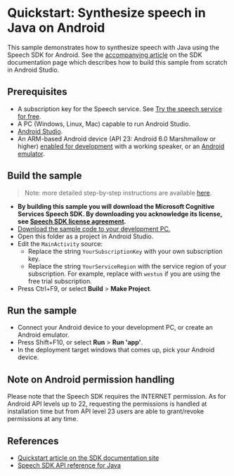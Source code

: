 # Quickstart: Synthesize speech in Java on Android

This sample demonstrates how to synthesize speech with Java using the Speech SDK for Android.
See the [accompanying article](https://docs.microsoft.com/azure/cognitive-services/speech-service/quickstart-text-to-speech-java-android) on the SDK documentation page which describes how to build this sample from scratch in Android Studio.

## Prerequisites

* A subscription key for the Speech service. See [Try the speech service for free](https://docs.microsoft.com/azure/cognitive-services/speech-service/get-started).
* A PC (Windows, Linux, Mac) capable to run Android Studio.
* [Android Studio](https://developer.android.com/studio/).
* An ARM-based Android device (API 23: Android 6.0 Marshmallow or higher) [enabled for development](https://developer.android.com/studio/debug/dev-options) with a working speaker, or an [Android emulator](https://developer.android.com/studio/run/emulator).

## Build the sample

> Note: more detailed step-by-step instructions are available [here](https://docs.microsoft.com/azure/cognitive-services/speech-service/quickstart-text-to-speech-java-android).

* **By building this sample you will download the Microsoft Cognitive Services Speech SDK. By downloading you acknowledge its license, see [Speech SDK license agreement](https://aka.ms/csspeech/license201809).**
* [Download the sample code to your development PC.](/README.md#get-the-samples)
* Open this folder as a project in Android Studio.
* Edit the `MainActivity` source:
  * Replace the string `YourSubscriptionKey` with your own subscription key.
  * Replace the string `YourServiceRegion` with the service region of your subscription.
    For example, replace with `westus` if you are using the free trial subscription.
* Press Ctrl+F9, or select **Build** \> **Make Project**.

## Run the sample

* Connect your Android device to your development PC, or create an Android emulator.
* Press Shift+F10, or select **Run** \> **Run 'app'**.
* In the deployment target windows that comes up, pick your Android device.

## Note on Android permission handling

Please note that the Speech SDK requires the INTERNET permission. As for Android API levels up to 22, requesting the permissions is handled at installation time but from API level 23 users are able to grant/revoke permissions at any time.

## References

* [Quickstart article on the SDK documentation site](https://docs.microsoft.com/azure/cognitive-services/speech-service/quickstart-text-to-speech-java-android)
* [Speech SDK API reference for Java](https://aka.ms/csspeech/javaref)
